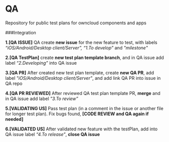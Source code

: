 # QA
Repository for public test plans for owncloud components and apps

###Integration

**1.[QA ISSUE]** QA create **new issue** for the new feature to test, with labels <em>“iOS/Android/Desktop client/Server”, “1.To develop"</em> and <em>"milestone"</em>

**2.[QA TestPlan]** create **new test plan template branch**, and in QA issue add label <em>“2.Developing”</em> into QA issue

**3.[QA PR]** After created new test plan template, create **new QA PR**, add label <em>"iOS/Android/Desktop client/Server"</em>, and add link QA PR into issue in QA repo

**4.[QA PR REVIEWED]** After reviewed QA test plan template PR, **merge** and in QA issue add label <em>"3.To review”</em> 

**5.[VALIDATING US]**  Pass test plan (in a comment in the issue or another file for longer test plan). Fix bugs found, **[CODE REVIEW and QA again if needed]**

**6.[VALIDATED US]** After validated new feature with the testPlan, add into QA issue label <em>“4.To release"</em>, **close QA issue**
